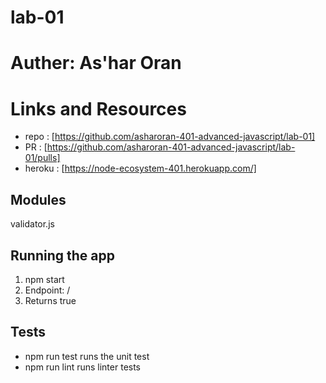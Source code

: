 # lab-01

# Auther: As'har Oran

# Links and Resources
* repo : [https://github.com/asharoran-401-advanced-javascript/lab-01]
* PR : [https://github.com/asharoran-401-advanced-javascript/lab-01/pulls]
* heroku : [https://node-ecosystem-401.herokuapp.com/]

## Modules
validator.js

## Running the app
 1. npm start
2. Endpoint: /
3. Returns true
## Tests
* npm run test runs the unit test
* npm run lint runs linter tests
